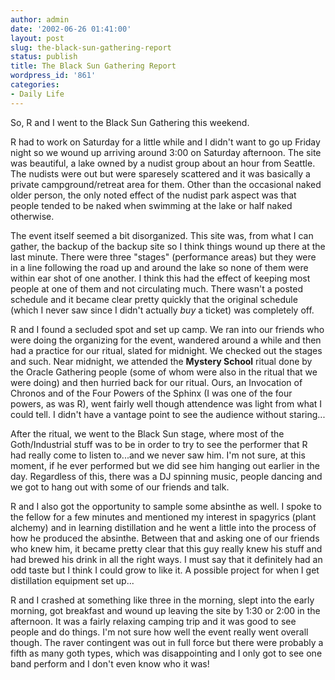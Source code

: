 ```yaml
---
author: admin
date: '2002-06-26 01:41:00'
layout: post
slug: the-black-sun-gathering-report
status: publish
title: The Black Sun Gathering Report
wordpress_id: '861'
categories:
- Daily Life
---
```

So, R and I went to the Black Sun Gathering this weekend.

R had to work on Saturday for a little while and I didn't want to go up Friday night so we wound up arriving around 3:00 on Saturday afternoon. The site was beautiful, a lake owned by a nudist group about an hour from Seattle. The nudists were out but were sparesely scattered and it was basically a private campground/retreat area for them. Other than the occasional naked older person, the only noted effect of the nudist park aspect was that people tended to be naked when swimming at the lake or half naked otherwise.

The event itself seemed a bit disorganized. This site was, from what I can gather, the backup of the backup site so I think things wound up there at the last minute. There were three "stages" (performance areas) but they were in a line following the road up and around the lake so none of them were within ear shot of one another. I think this had the effect of keeping most people at one of them and not circulating much. There wasn't a posted schedule and it became clear pretty quickly that the original schedule (which I never saw since I didn't actually <em>buy</em> a ticket) was completely off.

R and I found a secluded spot and set up camp. We ran into our friends who were doing the organizing for the event, wandered around a while and then had a practice for our ritual, slated for midnight. We checked out the stages and such. Near midnight, we attended the <strong>Mystery School</strong> ritual done by the Oracle Gathering people (some of whom were also in the ritual that we were doing) and then hurried back for our ritual. Ours, an Invocation of Chronos and of the Four Powers of the Sphinx (I was one of the four powers, as was R), went fairly well though attendence was light from what I could tell. I didn't have a vantage point to see the audience without staring...

After the ritual, we went to the Black Sun stage, where most of the Goth/Industrial stuff was to be in order to try to see the performer that R had really come to listen to...and we never saw him. I'm not sure, at this moment, if he ever performed but we did see him hanging out earlier in the day. Regardless of this, there was a DJ spinning music, people dancing and we got to hang out with some of our friends and talk.

R and I also got the opportunity to sample some absinthe as well. I spoke to the fellow for a few minutes and mentioned my interest in spagyrics (plant alchemy) and in learning distillation and he went a little into the process of how he produced the absinthe. Between that and asking one of our friends who knew him, it became pretty clear that this guy really knew his stuff and had brewed his drink in all the right ways. I must say that it definitely had an odd taste but I think I could grow to like it. A possible project for when I get distillation equipment set up...

R and I crashed at something like three in the morning, slept into the early morning, got breakfast and wound up leaving the site by 1:30 or 2:00 in the afternoon. It was a fairly relaxing camping trip and it was good to see people and do things. I'm not sure how well the event really went overall though. The raver contingent was out in full force but there were probably a fifth as many goth types, which was disappointing and I only got to see one band perform and I don't even know who it was!
